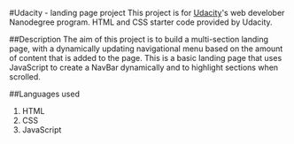 #Udacity - landing page project
This project is for [Udacity](https://www.udacity.com/)'s web develober Nanodegree program. HTML and CSS starter code provided by Udacity.

##Description
The aim of this project is to build a multi-section landing page, with a dynamically updating navigational menu based on the amount of content that is added to the page. This is a basic landing page that uses JavaScript to create a NavBar dynamically and to highlight sections when scrolled.

##Languages used
1) HTML
2) CSS
3) JavaScript
